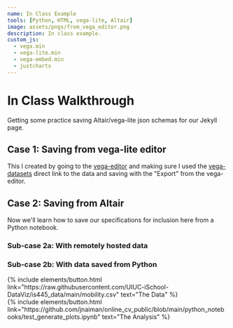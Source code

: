 ```yaml
---
name: In Class Example
tools: [Python, HTML, vega-lite, Altair]
image: assets/pngs/from_vega_editor.png
description: In class example.
custom_js:
  - vega.min
  - vega-lite.min
  - vega-embed.min
  - justcharts
---
```



# In Class Walkthrough

Getting some practice saving Altair/vega-lite json schemas for our Jekyll page.

## Case 1: Saving from vega-lite editor

This I created by going to the [vega-editor](https://vega.github.io/editor) and making sure I used the [vega-datasets](https://github.com/vega/vega-datasets/tree/master/data) direct link to the data and saving with the "Export" from the vega-editor.

<vegachart schema-url="{{ site.baseurl }}/assets/json/from_vega_editor.json" style="width: 100%"></vegachart>


## Case 2: Saving from Altair

Now we'll learn how to save our specifications for inclusion here from a Python notebook.

### Sub-case 2a: With remotely hosted data

<vegachart schema-url="{{ site.baseurl }}/assets/json/saved_plot1_sp25.json" style="width: 100%"></vegachart>


### Sub-case 2b: With data saved from Python

<vegachart schema-url="{{ site.baseurl }}/assets/json/saved_plot3_sp25.json" style="width: 100%"></vegachart>





<!-- these are written in a combo of html and liquid --> 

<div class="left">
{% include elements/button.html link="https://raw.githubusercontent.com/UIUC-iSchool-DataViz/is445_data/main/mobility.csv" text="The Data" %}
</div>

<div class="right">
{% include elements/button.html link="https://github.com/jnaiman/online_cv_public/blob/main/python_notebooks/test_generate_plots.ipynb" text="The Analysis" %}
</div>

